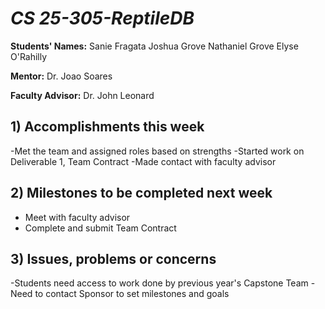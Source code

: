 # *CS 25-305-ReptileDB*

**Students' Names:**
Sanie Fragata
Joshua Grove
Nathaniel Grove
Elyse O'Rahilly 

**Mentor:**
Dr. Joao Soares

**Faculty Advisor:**
Dr. John Leonard

## 1) Accomplishments this week ##
   -Met the team and assigned roles based on strengths
   -Started work on Deliverable 1, Team Contract
   -Made contact with faculty advisor

## 2) Milestones to be completed next week ##
   - Meet with faculty advisor
   - Complete and submit Team Contract

## 3) Issues, problems or concerns ##
   -Students need access to work done by previous year's Capstone Team
   -Need to contact Sponsor to set milestones and goals
   


